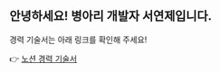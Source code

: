 ## 안녕하세요! 병아리 개발자 서연제입니다.

경력 기술서는 아래 링크를 확인해 주세요!

👉 [노션 경력 기술서](https://hexagonal-market-d79.notion.site/b00149e0c16e4aeba3324a7e6a4440ad)
